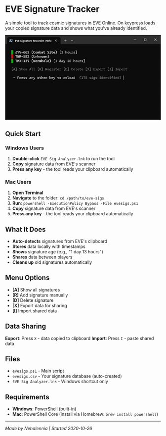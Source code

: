 # EVE Signature Tracker

A simple tool to track cosmic signatures in EVE Online. On keypress loads your copied signature data and shows what you've already identified.

![EVE Signature Tracker](assets/evesigs.jpg)

## Quick Start

### Windows Users
1. **Double-click** `EVE Sig Analyzer.lnk` to run the tool
2. **Copy** signature data from EVE's scanner
3. **Press any key** - the tool reads your clipboard automatically

### Mac Users
1. **Open Terminal**
2. **Navigate** to the folder: `cd /path/to/eve-sigs`
3. **Run**: `powershell -ExecutionPolicy Bypass -File evesigs.ps1`
4. **Copy** signature data from EVE's scanner
5. **Press any key** - the tool reads your clipboard automatically

## What It Does

- **Auto-detects** signatures from EVE's clipboard
- **Stores** data locally with timestamps
- **Shows** signature age (e.g., "1 day 13 hours")
- **Shares** data between players
- **Cleans up** old signatures automatically

## Menu Options

- **[A]** Show all signatures
- **[R]** Add signature manually
- **[D]** Delete signature
- **[X]** Export data for sharing
- **[I]** Import shared data

## Data Sharing

**Export**: Press `X` - data copied to clipboard
**Import**: Press `I` - paste shared data

## Files

- `evesigs.ps1` - Main script
- `evesigs.csv` - Your signature database (auto-created)
- `EVE Sig Analyzer.lnk` - Windows shortcut only

## Requirements

- **Windows**: PowerShell (built-in)
- **Mac**: PowerShell Core (install via Homebrew: `brew install powershell`)

---

*Made by Nehalennia | Started 2020-10-26*
